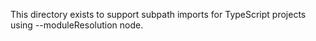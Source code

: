 This directory exists to support subpath imports for TypeScript projects using --moduleResolution node.